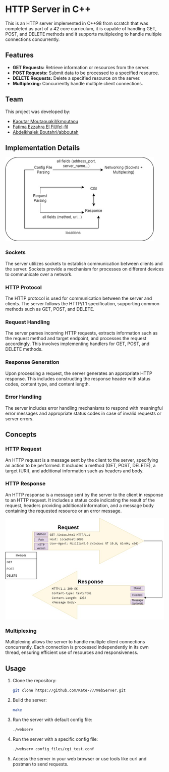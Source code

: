 # HTTP Server in C++

This is an HTTP server implemented in C++98 from scratch that was completed as part of a 42 core curriculum, it is capable of handling GET, POST, and DELETE methods and it supports multiplexing to handle multiple connections concurrently.

## Features

- **GET Requests:** Retrieve information or resources from the server.
- **POST Requests:** Submit data to be processed to a specified resource.
- **DELETE Requests:** Delete a specified resource on the server.
- **Multiplexing:** Concurrently handle multiple client connections.

## Team

This project was developed by:

- [Kaoutar Moutaouakil/kmoutaou](https://github.com/Kate-77)
- [Fatima Ezzahra El Fil/fel-fil](https://github.com/zowaa)
- [Abdelkhalek Boutahri/abboutah](https://github.com/abboutah)

## Implementation Details

![workflow](workflow-team.jpg)

### Sockets

The server utilizes sockets to establish communication between clients and the server. Sockets provide a mechanism for processes on different devices to communicate over a network.

### HTTP Protocol

The HTTP protocol is used for communication between the server and clients. The server follows the HTTP/1.1 specification, supporting common methods such as GET, POST, and DELETE.

### Request Handling

The server parses incoming HTTP requests, extracts information such as the request method and target endpoint, and processes the request accordingly. This involves implementing handlers for GET, POST, and DELETE methods.

### Response Generation

Upon processing a request, the server generates an appropriate HTTP response. This includes constructing the response header with status codes, content type, and content length.

### Error Handling

The server includes error handling mechanisms to respond with meaningful error messages and appropriate status codes in case of invalid requests or server errors.

## Concepts

### HTTP Request

An HTTP request is a message sent by the client to the server, specifying an action to be performed. It includes a method (GET, POST, DELETE), a target (URI), and additional information such as headers and body.

### HTTP Response

An HTTP response is a message sent by the server to the client in response to an HTTP request. It includes a status code indicating the result of the request, headers providing additional information, and a message body containing the requested resource or an error message.

![request-response](request-response.jpg)

### Multiplexing

Multiplexing allows the server to handle multiple client connections concurrently. Each connection is processed independently in its own thread, ensuring efficient use of resources and responsiveness.

## Usage

1. Clone the repository:

   ```bash
   git clone https://github.com/Kate-77/WebServer.git
   ```

2. Build the server:
   ```bash
   make 
   ```

3. Run the server with default config file:
   ```bash
   ./webserv 
   ```

4. Run the server with a specific config file:
   ```bash
   ./webserv config_files/cgi_test.conf
   ```

5. Access the server in your web browser or use tools like curl and postman to send requests.